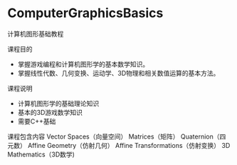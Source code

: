 # ComputerGraphicsBasics
计算机图形基础教程

课程目的
- 掌握游戏编程和计算机图形学的基本数学知识。
- 掌握线性代数、几何变换、运动学、3D物理和相关数值运算的基本方法。

课程说明
- 计算机图形学的基础理论知识
- 基本的3D游戏数学知识
- 需要C++基础

课程包含内容
Vector Spaces（向量空间）
Matrices（矩阵）
Quaternion（四元数）
Affine Geometry（仿射几何）
Affine Transformations（仿射变换）
3D Mathematics（3D数学)
